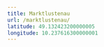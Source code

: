 ```yaml
---
title: Marktlustenau
url: /marktlustenau/
latitude: 49.132423200000005
longitude: 10.237616300000001
---
```

